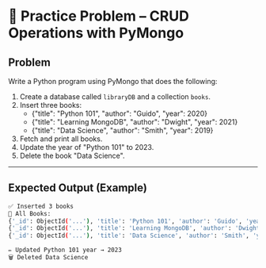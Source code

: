 # 📝 Practice Problem – CRUD Operations with PyMongo

## Problem
Write a Python program using PyMongo that does the following:

1. Create a database called `libraryDB` and a collection `books`.
2. Insert three books:
   - {"title": "Python 101", "author": "Guido", "year": 2020}
   - {"title": "Learning MongoDB", "author": "Dwight", "year": 2021}
   - {"title": "Data Science", "author": "Smith", "year": 2019}
3. Fetch and print all books.
4. Update the year of "Python 101" to 2023.
5. Delete the book "Data Science".

---

## Expected Output (Example)
```bash
✅ Inserted 3 books
📖 All Books:
{'_id': ObjectId('...'), 'title': 'Python 101', 'author': 'Guido', 'year': 2020}
{'_id': ObjectId('...'), 'title': 'Learning MongoDB', 'author': 'Dwight', 'year': 2021}
{'_id': ObjectId('...'), 'title': 'Data Science', 'author': 'Smith', 'year': 2019}

✏️ Updated Python 101 year → 2023
🗑️ Deleted Data Science
